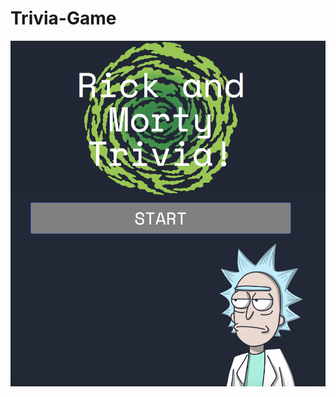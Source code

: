 # Trivia-Game

![Image of Game](https://github.com/phillip0150/Trivia-Game/blob/master/assets/images/Screenshot0.png)

